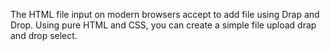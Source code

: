 The HTML file input on modern browsers accept to add file using Drap and Drop.
Using pure HTML and CSS, you can create a simple file upload drap and drop select.
